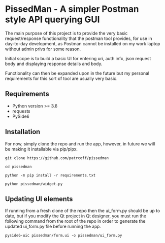 # PissedMan - A simpler Postman style API querying GUI

The main purpose of this project is to provide the very basic request/response functionality that the postman tool provides, for use in day-to-day development, as Postman cannot be installed on my work laptop without admin privs for some reason.

Initial scope is to build a basic UI for entering uri, auth info, json request body and displaying response details and body.

Functionality can then be expanded upon in the future but my personal requirements for this sort of tool are usually very basic.

## Requirements

- Python version >= 3.8
- requests
- PySide6

## Installation

For now, simply clone the repo and run the app, however, in future we will be making it installable via pip/pipx.

`git clone https://github.com/patrcoff/pissedman`

`cd pissedman`

`python -m pip install -r requirements.txt`

`python pissedman/widget.py`

## Updating UI elements

If running from a fresh clone of the repo then the ui_form.py should be up to date, but if you modify the Qt project in Qt designer, you must run the following command from the root of the repo in order to generate the updated ui_form.py file before running the app.

`pyside6-uic pissedman/form.ui -o pissedman/ui_form.py`